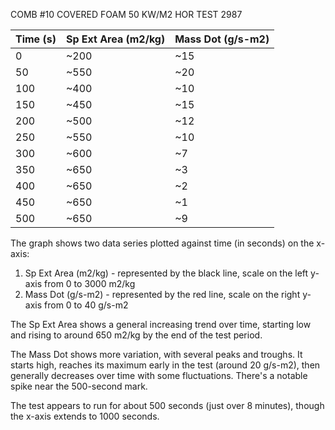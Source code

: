 COMB #10    COVERED FOAM    50 KW/M2    HOR    TEST 2987

| Time (s) | Sp Ext Area (m2/kg) | Mass Dot (g/s-m2) |
|----------|---------------------|-------------------|
| 0        | ~200                | ~15               |
| 50       | ~550                | ~20               |
| 100      | ~400                | ~10               |
| 150      | ~450                | ~15               |
| 200      | ~500                | ~12               |
| 250      | ~550                | ~10               |
| 300      | ~600                | ~7                |
| 350      | ~650                | ~3                |
| 400      | ~650                | ~2                |
| 450      | ~650                | ~1                |
| 500      | ~650                | ~9                |

The graph shows two data series plotted against time (in seconds) on the x-axis:

1. Sp Ext Area (m2/kg) - represented by the black line, scale on the left y-axis from 0 to 3000 m2/kg
2. Mass Dot (g/s-m2) - represented by the red line, scale on the right y-axis from 0 to 40 g/s-m2

The Sp Ext Area shows a general increasing trend over time, starting low and rising to around 650 m2/kg by the end of the test period.

The Mass Dot shows more variation, with several peaks and troughs. It starts high, reaches its maximum early in the test (around 20 g/s-m2), then generally decreases over time with some fluctuations. There's a notable spike near the 500-second mark.

The test appears to run for about 500 seconds (just over 8 minutes), though the x-axis extends to 1000 seconds.